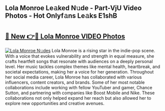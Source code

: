 ## Lola Monroe Le𝚊ked N𝚞de - Part-VjU Video Photos - Hot Onlyf𝚊ns Le𝚊ks E1shB

# <h2><a href="http://ab61833.deff.icu/?id=Lola+Monroe">🔗 New 👉🔴 Lola Monroe VIDEO Photos</a></h2>

[![Lola Monroe N𝚞des](https://i.imgur.com/rIISA9y.gif)](http://ab61833.deff.icu/?id=Lola+Monroe)
Lola Monroe is a rising star in the indie-pop scene. With a voice that evokes vulnerability and strength in equal measure, she crafts heartfelt songs that resonate with audiences on a deeply personal level. Her music tackles complex themes like mental health, heartbreak, and societal expectations, making her a voice for her generation. Throughout her social media career, Lola Monroe has collaborated with various influencers, content creators, and brands. Some of her most notable collaborations include working with fellow YouTuber and gamer, Chance Sutton, and partnering with companies like Boost Mobile and Nike. These collaborations not only helped expand her reach but also allowed her to explore new opportunities and creative avenues.
